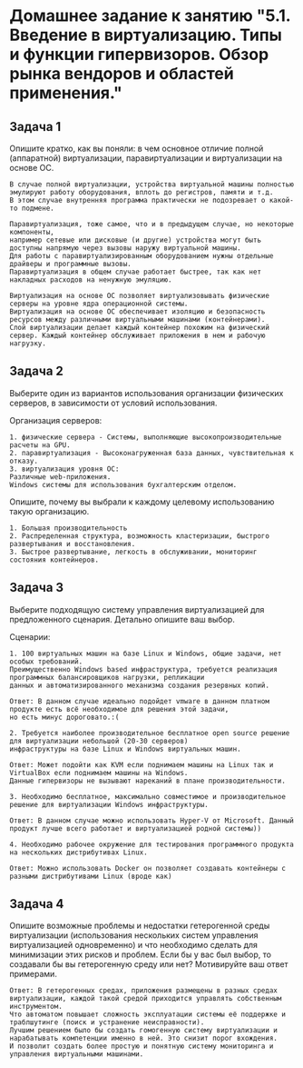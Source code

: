 # Домашнее задание к занятию "5.1. Введение в виртуализацию. Типы и функции гипервизоров. Обзор рынка вендоров и областей применения."

## Задача 1

Опишите кратко, как вы поняли: в чем основное отличие полной (аппаратной) виртуализации, паравиртуализации и виртуализации на основе ОС.
```
В случае полной виртуализации, устройства виртуальной машины полностью эмулируют работу оборудования, вплоть до регистров, памяти и т.д. 
В этом случае внутренняя программа практически не подозревает о какой-то подмене.

Паравиртуализация, тоже самое, что и в предыдущем случае, но некоторые компоненты, 
например сетевые или дисковые (и другие) устройства могут быть доступны напрямую через вызовы наружу виртуальной машины. 
Для работы с паравиртуализированным оборудованием нужны отдельные драйверы и программные вызовы.
Паравиртуализация в общем случае работает быстрее, так как нет накладных расходов на ненужную эмуляцию.

Виртуализация на основе ОС позволяет виртуализовывать физические серверы на уровне ядра операционной системы.
Виртуализация на основе ОС обеспечивает изоляцию и безопасность ресурсов между различными виртуальными машинами (контейнерами). 
Слой виртуализации делает каждый контейнер похожим на физический сервер. Каждый контейнер обслуживает приложения в нем и рабочую нагрузку. 
```

## Задача 2

Выберите один из вариантов использования организации физических серверов, в зависимости от условий использования.

Организация серверов:

    1. физические сервера - Системы, выполняющие высокопроизводительные расчеты на GPU.
    2. паравиртуализация - Высоконагруженная база данных, чувствительная к отказу.
    3. виртуализация уровня ОС:
    Различные web-приложения.
    Windows системы для использования бухгалтерским отделом.

Опишите, почему вы выбрали к каждому целевому использованию такую организацию.

    1. Большая производительность 
    2. Распределенная структура, возможность кластеризации, быстрого развертывания и восстановления.
    3. Быстрое развертывание, легкость в обслуживании, мониторинг состояния контейнеров.

## Задача 3

Выберите подходящую систему управления виртуализацией для предложенного сценария. Детально опишите ваш выбор.

Сценарии:

    1. 100 виртуальных машин на базе Linux и Windows, общие задачи, нет особых требований. 
    Преимущественно Windows based инфраструктура, требуется реализация программных балансировщиков нагрузки, репликации 
    данных и автоматизированного механизма создания резервных копий.
    
    Ответ: В данном случае идеально подойдет vmware в данном платном продукте есть всё необходимое для решения этой задачи, 
    но есть минус дороговато.:(

    2. Требуется наиболее производительное бесплатное open source решение для виртуализации небольшой (20-30 серверов) 
    инфраструктуры на базе Linux и Windows виртуальных машин.
    
    Ответ: Может подойти как KVM если поднимаем машины на Linux так и VirtualBox если поднимаем машины на Windows. 
    Данные гипервизоры не вызывают нареканий в плане производительности.

    3. Необходимо бесплатное, максимально совместимое и производительное решение для виртуализации Windows инфраструктуры.
    
    Ответ: В данном случае можно использовать Hyper-V от Microsoft. Данный продукт лучше всего работает и виртуализацией родной системы))

    4. Необходимо рабочее окружение для тестирования программного продукта на нескольких дистрибутивах Linux.
    
    Ответ: Можно использовать Docker он позволяет создавать контейнеры с разными дистрибутивами Linux (вроде как)

## Задача 4

Опишите возможные проблемы и недостатки гетерогенной среды виртуализации (использования нескольких систем управления виртуализацией одновременно) 
и что необходимо сделать для минимизации этих рисков и проблем. 
Если бы у вас был выбор, то создавали бы вы гетерогенную среду или нет? Мотивируйте ваш ответ примерами.

    Ответ: В гетерогенных средах, приложения размещены в разных средах виртуализации, каждой такой средой приходится управлять собственным инструментом.
    Что автоматом повышает сложность эксплуатации системы её поддержке и траблшутинге (поиск и устранение неисправности).
    Лучшим решением было бы создать гомогенную систему виртуализации и нарабатывать компетенции именно в ней. Это снизит порог вхождения.
    И позволит создать более простую и понятную систему мониторинга и управления виртуальными машинами.